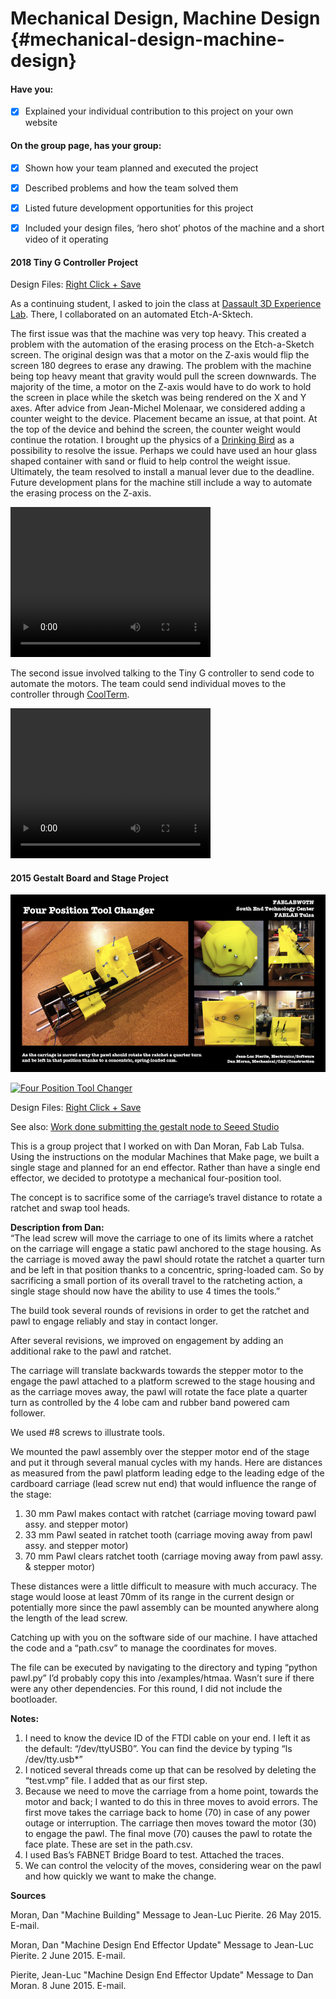 # Mechanical Design, Machine Design {#mechanical-design-machine-design}

#### Have you:

* [x] Explained your individual contribution to this project on your own website

#### On the group page, has your group:

* [x] Shown how your team planned and executed the project

* [x] Described problems and how the team solved them

* [x] Listed future development opportunities for this project

* [x] Included your design files, ‘hero shot’ photos of the machine and a short video of it operating

#### 2018 Tiny G Controller Project

Design Files: [Right Click + Save]()

As a continuing student, I asked to join the class at [Dassault 3D Experience Lab](http://fab.academany.org/2018/labs/fablabdassault/). There, I collaborated on an automated Etch-A-Sktech.

The first issue was that the machine was very top heavy. This created a problem with the automation of the erasing process on the Etch-a-Sketch screen. The original design was that a motor on the Z-axis would flip the screen 180 degrees to erase any drawing. The problem with the machine being top heavy meant that gravity would pull the screen downwards. The majority of the time, a motor on the Z-axis would have to do work to hold the screen in place while the sketch was being rendered on the X and Y axes. After advice from Jean-Michel Molenaar, we considered adding a counter weight to the device. Placement became an issue, at that point. At the top of the device and behind the screen, the counter weight would continue the rotation. I brought up the physics of a [Drinking Bird](http://www.physics.usyd.edu.au/super/physics_tut/activities/Thermal_Physics/The_Drinking_Bird.pdf) as a possibility to resolve the issue. Perhaps we could have used an hour glass shaped container with sand or fluid to help control the weight issue. Ultimately, the team resolved to install a manual lever due to the deadline. Future development plans for the machine still include a way to automate the erasing process on the Z-axis.

<video width="320" height="240" controls="controls">
  <source type="video/mp4" src="assets/mtm_lever.mp4"></source>
</video>

The second issue involved talking to the Tiny G controller to send code to automate the motors. The team could send individual moves to the controller through [CoolTerm](https://github.com/synthetos/TinyG/wiki/TinyG-Sending-Files-with-CoolTerm). 

<video width="320" height="240" controls="controls">
  <source type="video/mp4" src="assets/tinygcode.mp4"></source>
</video>

#### 2015 Gestalt Board and Stage Project

![](/assets/four-pos-tool-slide.png)

[![Four Position Tool Changer](https://img.youtube.com/vi/qs3NtUlOjG4/0.jpg)](https://www.youtube.com/watch?v=qs3NtUlOjG4 "Four Position Tool Changer")

Design Files: [Right Click + Save](/uploads/four-pos-tool.zip)

See also: [Work done submitting the gestalt node to Seeed Studio](/mar-01-electronics-design.md)

This is a group project that I worked on with Dan Moran, Fab Lab Tulsa. Using the instructions on the modular Machines that Make page, we built a single stage and planned for an end effector. Rather than have a single end effector, we decided to prototype a mechanical four-position tool.

The concept is to sacrifice some of the carriage’s travel distance to rotate a ratchet and swap tool heads.

**Description from Dan:**  
“The lead screw will move the carriage to one of its limits where a ratchet on the carriage will engage a static pawl anchored to the stage housing. As the carriage is moved away the pawl should rotate the ratchet a quarter turn and be left in that position thanks to a concentric, spring-loaded cam. So by sacrificing a small portion of its overall travel to the ratcheting action, a single stage should now have the ability to use 4 times the tools.”

The build took several rounds of revisions in order to get the ratchet and pawl to engage reliably and stay in contact longer.

After several revisions, we improved on engagement by adding an additional rake to the pawl and ratchet.

The carriage will translate backwards towards the stepper motor to the engage the pawl attached to a platform screwed to the stage housing and as the carriage moves away, the pawl will rotate the face plate a quarter turn as controlled by the 4 lobe cam and rubber band powered cam follower.

We used \#8 screws to illustrate tools.

We mounted the pawl assembly over the stepper motor end of the stage and put it through several manual cycles with my hands. Here are distances as measured from the pawl platform leading edge to the leading edge of the cardboard carriage \(lead screw nut end\) that would influence the range of the stage:

1. 30 mm Pawl makes contact with ratchet \(carriage moving toward pawl assy. and stepper motor\)
2. 33 mm Pawl seated in ratchet tooth \(carriage moving away from pawl assy. and stepper motor\)
3. 70 mm Pawl clears ratchet tooth \(carriage moving away from pawl assy. & stepper motor\)

These distances were a little difficult to measure with much accuracy. The stage would loose at least 70mm of its range in the current design or potentially more since the pawl assembly can be mounted anywhere along the length of the lead screw.

Catching up with you on the software side of our machine. I have attached the code and a “path.csv” to manage the coordinates for moves.

The file can be executed by navigating to the directory and typing “python pawl.py” I’d probably copy this into /examples/htmaa. Wasn’t sure if there were any other dependencies. For this round, I did not include the bootloader.

**Notes:**

1. I need to know the device ID of the FTDI cable on your end. I left it as the default: “/dev/ttyUSB0”. You can find the device by typing “ls /dev/tty.usb\*”
2. I noticed several threads come up that can be resolved by deleting the “test.vmp” file. I added that as our first step.
3. Because we need to move the carriage from a home point, towards the motor and back; I wanted to do this in three moves to avoid errors. The first move takes the carriage back to home \(70\) in case of any power outage or interruption. The carriage then moves toward the motor \(30\) to engage the pawl. The final move \(70\) causes the pawl to rotate the face plate. These are set in the path.csv.
4. I used Bas’s FABNET Bridge Board to test. Attached the traces.
5. We can control the velocity of the moves, considering wear on the pawl and how quickly we want to make the change.

**Sources**

Moran, Dan "Machine Building" Message to Jean-Luc Pierite. 26 May 2015. E-mail.

Moran, Dan "Machine Design End Effector Update" Message to Jean-Luc Pierite. 2 June 2015. E-mail.

Pierite, Jean-Luc "Machine Design End Effector Update" Message to Dan Moran. 8 June 2015. E-mail.

